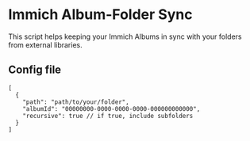 # Immich Album-Folder Sync

This script helps keeping your Immich Albums in sync with your folders from external libraries.

## Config file
```jsonc
[
  {
    "path": "path/to/your/folder",
    "albumId": "00000000-0000-0000-0000-000000000000",
    "recursive": true // if true, include subfolders
  }
]
```